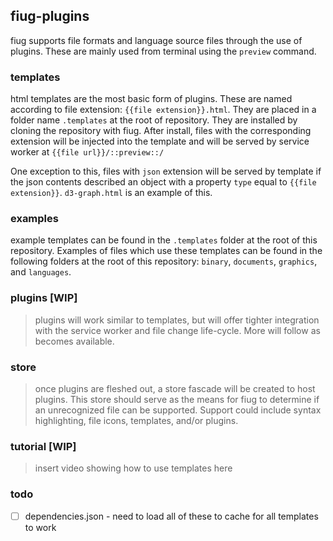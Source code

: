 ## fiug-plugins

fiug supports file formats and language source files through the use of plugins.  These are mainly used from terminal using the `preview` command.


### templates

html templates are the most basic form of plugins.  These are named according to file extension: `{{file extension}}.html`.
They are placed in a folder name `.templates` at the root of repository.  They are installed by cloning the repository with fiug.
After install, files with the corresponding extension will be injected into the template and will be served by service worker at `{{file url}}/::preview::/`

One exception to this, files with `json` extension will be served by template if the json contents described an object with a property `type` equal to `{{file extension}}`.
`d3-graph.html` is an example of this.

### examples

example templates can be found in the `.templates` folder at the root of this repository.
Examples of files which use these templates can be found in the following folders at the root of this repository: `binary`, `documents`, `graphics`, and `languages`.


### plugins \[WIP\]

> plugins will work similar to templates, but will offer tighter integration with the service worker and file change life-cycle.  More will follow as becomes available.

### store

> once plugins are fleshed out, a store fascade will be created to host plugins.  This store should serve as the means for fiug to determine if an unrecognized file can be supported.  Support could include syntax highlighting, file icons, templates, and/or plugins.

### tutorial \[WIP\]

> insert video showing how to use templates here

### todo

- [ ] dependencies.json - need to load all of these to cache for all templates to work
